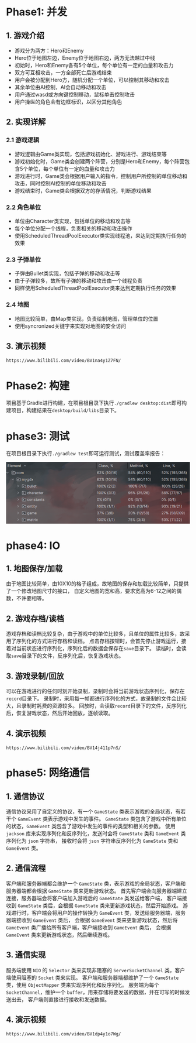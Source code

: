 # Phase1: 并发

## 1. 游戏介绍

- 游戏分为两方：Hero和Enemy
- Hero位于地图左边，Enemy位于地图右边，两方无法越过中线
- 初始时，Hero和Enemy各有5个单位，每个单位有一定的血量和攻击力
- 双方可互相攻击，一方全部死亡后游戏结束
- 用户会被分配到Hero方，随机分配一个单位，可以控制其移动和攻击
- 其余单位由AI控制，AI会自动移动和攻击
- 用户通过wasd或方向键控制移动，鼠标单击控制攻击
- 用户操纵的角色会有边框标识，以区分其他角色

## 2. 实现详解

### 2.1 游戏逻辑

- 游戏逻辑由Game类实现，包括游戏初始化、游戏进行、游戏结束等
- 游戏初始化时，Game类会创建两个阵营，分别是Hero和Enemy，每个阵营包含5个单位，每个单位有一定的血量和攻击力
- 游戏进行时，Game类会根据用户输入的指令，控制用户所控制的单位移动和攻击，同时控制AI控制的单位移动和攻击
- 游戏结束时，Game类会根据双方的存活情况，判断游戏结果

### 2.2 角色单位

- 单位由Character类实现，包括单位的移动和攻击等
- 每个单位分配一个线程，负责相关的移动和攻击操作
- 使用ScheduledThreadPoolExecutor类实现线程池，来达到定期执行任务的效果

### 2.3 子弹单位

- 子弹由Bullet类实现，包括子弹的移动和攻击等
- 由于子弹较多，故所有子弹的移动和攻击由一个线程负责
- 同样使用ScheduledThreadPoolExecutor类来达到定期执行任务的效果

### 2.4 地图

- 地图比较简单，由Map类实现，负责绘制地图，管理单位的位置
- 使用syncronized关键字来实现对地图的安全访问

## 3. 演示视频

    https://www.bilibili.com/video/BV1na4y1Z7FN/

# Phase2: 构建

项目基于Gradle进行构建，在项目根目录下执行`./gradlew desktop:dist`即可构建项目，构建结果在`desktop/build/libs`目录下。

# phase3: 测试

在项目根目录下执行`./gradlew test`即可运行测试，测试覆盖率报告：

![测试覆盖率报告](./test_coverage.png "测试覆盖率报告")

# phase4: IO

## 1. 地图保存/加载

由于地图比较简单，由10X10的格子组成，故地图的保存和加载比较简单，只提供了一个修改地图尺寸的接口，
自定义地图的宽和高，要求宽高为6-12之间的偶数，不许要相等。

## 2. 游戏存档/读档

游戏存档和读档比较复杂，由于游戏中的单位比较多，且单位的属性比较多，故采用了序列化的方式进行存档和读档。
点击存档按钮时，会首先停止游戏运行，接着对当前状态进行序列化，序列化后的数据会保存在`save`目录下。
读档时，会读取`save`目录下的文件，反序列化后，恢复游戏状态。

## 3. 游戏录制/回放

可以在游戏进行的任何时刻开始录制，录制时会将当前游戏状态序列化，保存在`record`目录下。
录制时，采用每一帧都进行序列化的方式，故录制的文件会比较大，且录制时耗费的资源较多。
回放时，会读取`record`目录下的文件，反序列化后，恢复游戏状态，然后开始回放，逐帧读取。

## 4. 演示视频

    https://www.bilibili.com/video/BV14j411p7nS/

# phase5: 网络通信

## 1. 通信协议

通信协议采用了自定义的协议，有一个 `GameState` 类表示游戏的全局状态，有若干个 `GameEvent` 类表示游戏中发生的事件。
`GameState` 类包含了游戏中所有单位的状态，`GameEvent` 类包含了游戏中发生的事件的类型和相关的参数。
使用 `jackson` 库来实现序列化和反序列化，发送时会将 `GameState` 类和 `GameEvent` 类序列化为 `json` 字符串，
接收时会将 `json` 字符串反序列化为 `GameState` 类和 `GameEvent` 类。

## 2. 通信流程

客户端和服务器端都会维护一个 `GameState` 类，表示游戏的全局状态，客户端和服务器端都会根据 `GameState` 类来更新游戏状态。
首先客户端会向服务器端建立连接，服务器端会将客户端加入游戏后的 `GameState` 类发送给客户端，
客户端接收到 `GameState` 类后，会根据 `GameState` 类来更新游戏状态，然后开始游戏。
游戏进行时，客户端会将用户的操作转换为 `GameEvent` 类，发送给服务器端，服务器端接收到 `GameEvent` 类后，
会根据 `GameEvent` 类来更新游戏状态，然后将 `GameEvent` 类广播给所有客户端，客户端接收到 `GameEvent` 类后，
会根据 `GameEvent` 类来更新游戏状态，然后继续游戏。

## 3. 通信实现

服务端使用 `NIO` 的 `Selector` 类来实现非阻塞的 `ServerSocketChannel` 类，客户端使用阻塞的 `Socket` 类来实现。
客户端和服务器端都维护了一个 `GameState` 类，使用 `ObjectMapper` 类来实现序列化和反序列化。
服务端为每个 `SocketChannel`，维护一个 `buffer`，用来存储将要发送的数据，并在可写的时候发送出去，
客户端则直接进行接收和发送数据。

## 4. 演示视频

    https://www.bilibili.com/video/BV1dp4y1o7Wg/